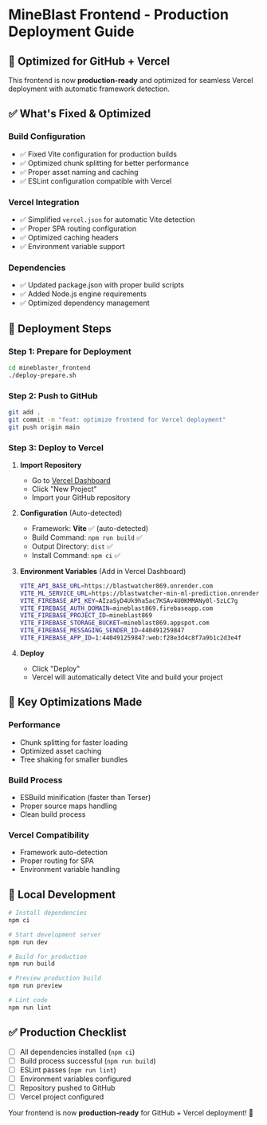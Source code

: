 # MineBlast Frontend - Production Deployment Guide

## 🚀 **Optimized for GitHub + Vercel**

This frontend is now **production-ready** and optimized for seamless Vercel deployment with automatic framework detection.

## ✅ **What's Fixed & Optimized**

### **Build Configuration**
- ✅ Fixed Vite configuration for production builds
- ✅ Optimized chunk splitting for better performance
- ✅ Proper asset naming and caching
- ✅ ESLint configuration compatible with Vercel

### **Vercel Integration**
- ✅ Simplified `vercel.json` for automatic Vite detection
- ✅ Proper SPA routing configuration
- ✅ Optimized caching headers
- ✅ Environment variable support

### **Dependencies**
- ✅ Updated package.json with proper build scripts
- ✅ Added Node.js engine requirements
- ✅ Optimized dependency management

## 🚀 **Deployment Steps**

### **Step 1: Prepare for Deployment**
```bash
cd mineblaster_frontend
./deploy-prepare.sh
```

### **Step 2: Push to GitHub**
```bash
git add .
git commit -m "feat: optimize frontend for Vercel deployment"
git push origin main
```

### **Step 3: Deploy to Vercel**

1. **Import Repository**
   - Go to [Vercel Dashboard](https://vercel.com/dashboard)
   - Click "New Project"
   - Import your GitHub repository

2. **Configuration** (Auto-detected)
   - Framework: **Vite** ✅ (auto-detected)
   - Build Command: `npm run build` ✅
   - Output Directory: `dist` ✅
   - Install Command: `npm ci` ✅

3. **Environment Variables** (Add in Vercel Dashboard)
   ```bash
   VITE_API_BASE_URL=https://blastwatcher869.onrender.com
   VITE_ML_SERVICE_URL=https://blastwatcher-min-ml-prediction.onrender.com
   VITE_FIREBASE_API_KEY=AIzaSyD4Uk9ha5ac7KSAv4U0KMMANy0l-5zLC7g
   VITE_FIREBASE_AUTH_DOMAIN=mineblast869.firebaseapp.com
   VITE_FIREBASE_PROJECT_ID=mineblast869
   VITE_FIREBASE_STORAGE_BUCKET=mineblast869.appspot.com
   VITE_FIREBASE_MESSAGING_SENDER_ID=440491259847
   VITE_FIREBASE_APP_ID=1:440491259847:web:f28e3d4c8f7a9b1c2d3e4f
   ```

4. **Deploy**
   - Click "Deploy"
   - Vercel will automatically detect Vite and build your project

## 🎯 **Key Optimizations Made**

### **Performance**
- Chunk splitting for faster loading
- Optimized asset caching
- Tree shaking for smaller bundles

### **Build Process**
- ESBuild minification (faster than Terser)
- Proper source maps handling
- Clean build process

### **Vercel Compatibility**
- Framework auto-detection
- Proper routing for SPA
- Environment variable handling

## 🔧 **Local Development**

```bash
# Install dependencies
npm ci

# Start development server
npm run dev

# Build for production
npm run build

# Preview production build
npm run preview

# Lint code
npm run lint
```

## ✅ **Production Checklist**

- [ ] All dependencies installed (`npm ci`)
- [ ] Build process successful (`npm run build`)
- [ ] ESLint passes (`npm run lint`)
- [ ] Environment variables configured
- [ ] Repository pushed to GitHub
- [ ] Vercel project configured

Your frontend is now **production-ready** for GitHub + Vercel deployment! 🚀
